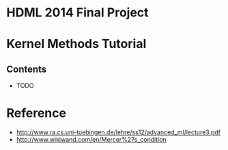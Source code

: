 HDML 2014 Final Project
==========

# Kernel Methods Tutorial

## Contents

- TODO

# Reference

- http://www.ra.cs.uni-tuebingen.de/lehre/ss12/advanced_ml/lecture3.pdf
- http://www.wikiwand.com/en/Mercer%27s_condition
